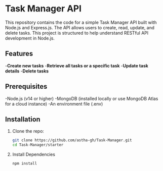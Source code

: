 # Task Manager API

This repository contains the code for a simple Task Manager API built with Node.js and Express.js. The API allows users to create, read, update, and delete tasks. This project is structured to help understand RESTful API development in Node.js.

## Features
-**Create new tasks**
-**Retrieve all tasks or a specific task**
-**Update task details**
-**Delete tasks**

## Prerequisites
-Node.js (v14 or higher)
-MongoDB (installed locally or use MongoDB Atlas for a cloud instance)
-An environment file (.env)

## Installation

1. Clone the repo:
   ```bash
   git clone https://github.com/astha-gh/Task-Manager.git
   cd Task-Manager/starter


2. Install Dependencies
   ```bash
   npm install
